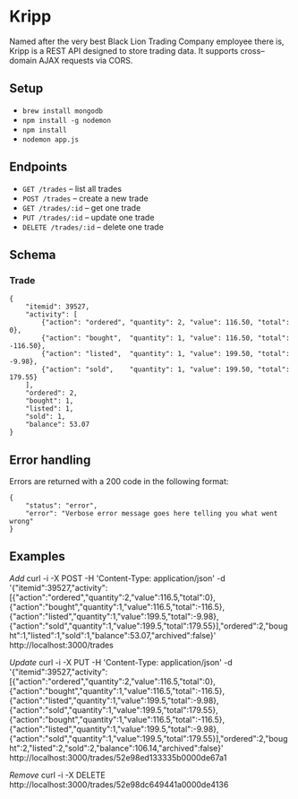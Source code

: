 # Kripp

Named after the very best Black Lion Trading Company employee there is, Kripp is a REST API designed to store trading data. It supports cross–domain AJAX requests via CORS.

## Setup

- `brew install mongodb`
- `npm install -g nodemon`
- `npm install`
- `nodemon app.js`

## Endpoints

- `GET /trades` – list all trades
- `POST /trades` – create a new trade
- `GET /trades/:id` – get one trade
- `PUT /trades/:id` – update one trade
- `DELETE /trades/:id` – delete one trade

## Schema

### Trade

    {
        "itemid": 39527,
        "activity": [
            {"action": "ordered", "quantity": 2, "value": 116.50, "total": 0},
            {"action": "bought",  "quantity": 1, "value": 116.50, "total": -116.50},
            {"action": "listed",  "quantity": 1, "value": 199.50, "total": -9.98},
            {"action": "sold",    "quantity": 1, "value": 199.50, "total": 179.55}
        ],
        "ordered": 2,
        "bought": 1,
        "listed": 1,
        "sold": 1,
        "balance": 53.07
    }

## Error handling

Errors are returned with a 200 code in the following format:

    {
        "status": "error",
        "error": "Verbose error message goes here telling you what went wrong"
    }

## Examples

*Add*
curl -i -X POST -H 'Content-Type: application/json' -d '{"itemid":39527,"activity":[{"action":"ordered","quantity":2,"value":116.5,"total":0},{"action":"bought","quantity":1,"value":116.5,"total":-116.5},{"action":"listed","quantity":1,"value":199.5,"total":-9.98},{"action":"sold","quantity":1,"value":199.5,"total":179.55}],"ordered":2,"bought":1,"listed":1,"sold":1,"balance":53.07,"archived":false}' http://localhost:3000/trades

*Update*
curl -i -X PUT -H 'Content-Type: application/json' -d '{"itemid":39527,"activity":[{"action":"ordered","quantity":2,"value":116.5,"total":0},{"action":"bought","quantity":1,"value":116.5,"total":-116.5},{"action":"listed","quantity":1,"value":199.5,"total":-9.98},{"action":"sold","quantity":1,"value":199.5,"total":179.55},{"action":"bought","quantity":1,"value":116.5,"total":-116.5},{"action":"listed","quantity":1,"value":199.5,"total":-9.98},{"action":"sold","quantity":1,"value":199.5,"total":179.55}],"ordered":2,"bought":2,"listed":2,"sold":2,"balance":106.14,"archived":false}' http://localhost:3000/trades/52e98ed133335b0000de67a1

*Remove*
curl -i -X DELETE http://localhost:3000/trades/52e98dc649441a0000de4136
